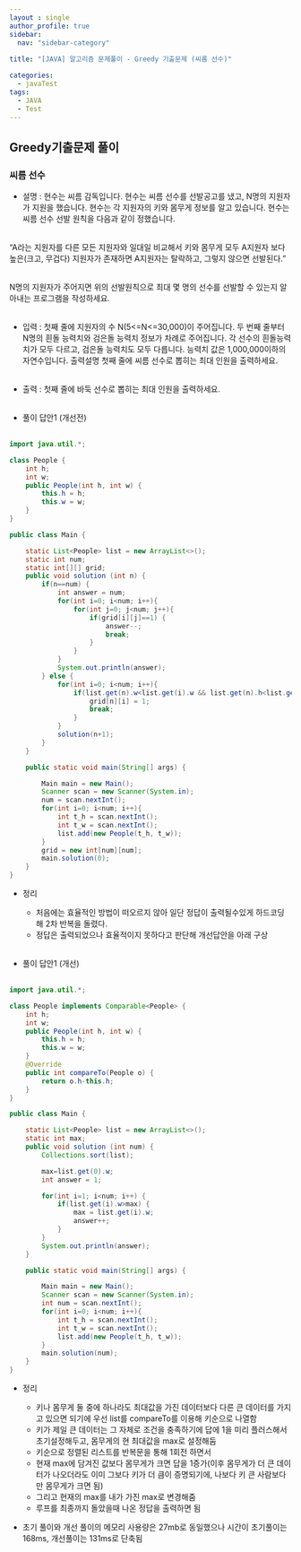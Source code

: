 ```yaml
---
layout : single
author_profile: true
sidebar: 
  nav: "sidebar-category"
  
title: "[JAVA] 알고리즘 문제풀이 - Greedy 기출문제 (씨름 선수)"

categories:
  - javaTest
tags:
  - JAVA
  - Test
---
```

	
## Greedy기출문제 풀이

### 씨름 선수 

- 설명 : 현수는 씨름 감독입니다. 현수는 씨름 선수를 선발공고를 냈고, N명의 지원자가 지원을 했습니다. 현수는 각 지원자의 키와 몸무게 정보를 알고 있습니다. 현수는 씨름 선수 선발 원칙을 다음과 같이 정했습니다.<br><br>

“A라는 지원자를 다른 모든 지원자와 일대일 비교해서 키와 몸무게 모두 A지원자 보다 높은(크고, 무겁다) 지원자가 존재하면 A지원자는 탈락하고, 그렇지 않으면 선발된다.”<br><br>

N명의 지원자가 주어지면 위의 선발원칙으로 최대 몇 명의 선수를 선발할 수 있는지 알아내는 프로그램을 작성하세요.<br><br>

- 입력 : 첫째 줄에 지원자의 수 N(5<=N<=30,000)이 주어집니다. 두 번째 줄부터 N명의 흰돌 능력치와 검은돌 능력치 정보가 차례로 주어집니다. 각 선수의 흰돌능력치가 모두 다르고, 검은돌 능력치도 모두 다릅니다. 능력치 값은 1,000,000이하의 자연수입니다. 출력설명 첫째 줄에 씨름 선수로 뽑히는 최대 인원을 출력하세요.<br><br>

- 출력 : 첫째 줄에 바둑 선수로 뽑히는 최대 인원을 출력하세요.<br><br>

- 풀이 답안1 (개선전)<br><br>

``` java
import java.util.*;

class People {
    int h;
    int w;
    public People(int h, int w) {
        this.h = h;
        this.w = w;
    }
}

public class Main {

    static List<People> list = new ArrayList<>();
    static int num;
    static int[][] grid;
    public void solution (int n) {
        if(n==num) {
            int answer = num;
            for(int i=0; i<num; i++){
                for(int j=0; j<num; j++){
                    if(grid[i][j]==1) {
                        answer--;
                        break;
                    }
                }
            }
            System.out.println(answer);
        } else {
            for(int i=0; i<num; i++){
                if(list.get(n).w<list.get(i).w && list.get(n).h<list.get(i).h) {
                    grid[n][i] = 1;
                    break;
                }
            }
            solution(n+1);
        }
    }

    public static void main(String[] args) {

        Main main = new Main();
        Scanner scan = new Scanner(System.in);
        num = scan.nextInt();
        for(int i=0; i<num; i++){
            int t_h = scan.nextInt();
            int t_w = scan.nextInt();
            list.add(new People(t_h, t_w));
        }
        grid = new int[num][num];
        main.solution(0);
    }
}
```

- 정리<br> 
	- 처음에는 효율적인 방법이 떠오르지 않아 일단 정답이 출력될수있게 하드코딩해 2차 반복을 돌렸다.<br>
	- 정답은 출력되었으나 효율적이지 못하다고 판단해 개선답안을 아래 구상<br><br>

- 풀이 답안1 (개선)<br><br>

``` java
import java.util.*;

class People implements Comparable<People> {
    int h;
    int w;
    public People(int h, int w) {
        this.h = h;
        this.w = w;
    }
    @Override
    public int compareTo(People o) {
        return o.h-this.h;
    }
}

public class Main {

    static List<People> list = new ArrayList<>();
    static int max;
    public void solution (int num) {
        Collections.sort(list);

        max=list.get(0).w;
        int answer = 1;

        for(int i=1; i<num; i++) {
            if(list.get(i).w>max) {
                max = list.get(i).w;
                answer++;
            }
        }
        System.out.println(answer);
    }

    public static void main(String[] args) {

        Main main = new Main();
        Scanner scan = new Scanner(System.in);
        int num = scan.nextInt();
        for(int i=0; i<num; i++){
            int t_h = scan.nextInt();
            int t_w = scan.nextInt();
            list.add(new People(t_h, t_w));
        }
        main.solution(num);
    }
}
```

- 정리<br> 
	- 키나 몸무게 둘 중에 하나라도 최대값을 가진 데이터보다 다른 큰 데이터를 가지고 있으면 되기에 우선 list를 compareTo를 이용해 키순으로 나열함<br>
	- 키가 제일 큰 데이터는 그 자체로 조건을 충족하기에 답에 1을 미리 플러스해서 초기설정해두고, 몸무게의 현 최대값을 max로 설정해둠<br>
	- 키순으로 정렬된 리스트를 반복문을 통해 1회전 하면서
	- 현재 max에 담겨진 값보다 몸무게가 크면 답을 1증가(이후 몸무게가 더 큰 데이터가 나오더라도 이미 그보다 키가 더 큼이 증명되기에, 나보다 키 큰 사람보다만 몸무게가 크면 됨)
	- 그리고 현재의 max를 내가 가진 max로 변경해줌
	- 루프를 최종까지 돌았을때 나온 정답을 출력하면 됨

 - 초기 풀이와 개선 풀이의 메모리 사용량은 27mb로 동일했으나 시간이 초기풀이는 168ms, 개선풀이는 131ms로 단축됨
